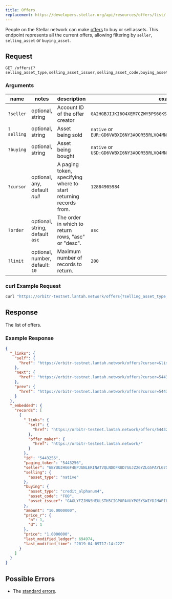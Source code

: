 ```yaml
---
title: Offers
replacement: https://developers.stellar.org/api/resources/offers/list/
---
```


People on the Stellar network can make [offers](../resources/offer.md) to buy or sell assets. This
endpoint represents all the current offers, allowing filtering by `seller`, `selling_asset` or `buying_asset`.

## Request

```
GET /offers{?selling_asset_type,selling_asset_issuer,selling_asset_code,buying_asset_type,buying_asset_issuer,buying_asset_code,seller,cursor,limit,order}
```

### Arguments

| name | notes | description | example |
| ---- | ----- | ----------- | ------- |
| `?seller` | optional, string | Account ID of the offer creator  | `GA2HGBJIJKI6O4XEM7CZWY5PS6GKSXL6D34ERAJYQSPYA6X6AI7HYW36` |
| `?selling` | optional, string | Asset being sold | `native` or `EUR:GD6VWBXI6NY3AOOR55RLVQ4MNIDSXE5JSAVXUTF35FRRI72LYPI3WL6Z` |
| `?buying` | optional, string | Asset being bought | `native` or `USD:GD6VWBXI6NY3AOOR55RLVQ4MNIDSXE5JSAVXUTF35FRRI72LYPI3WL6Z` |
| `?cursor` | optional, any, default _null_ | A paging token, specifying where to start returning records from. | `12884905984` |
| `?order`  | optional, string, default `asc` | The order in which to return rows, "asc" or "desc". | `asc` |
| `?limit`  | optional, number, default: `10` | Maximum number of records to return. | `200` |

### curl Example Request

```sh
curl "https://orbitr-testnet.lantah.network/offers{?selling_asset_type,selling_asset_issuer,selling_asset_code,buying_asset_type,buying_asset_issuer,buying_asset_code,seller,cursor,limit,order}"
```

<!-- ### JavaScript Example Request -->

<!-- ```javascript -->
<!-- var StellarSdk = require('stellar-sdk'); -->
<!-- var server = new StellarSdk.Server('https://orbitr-testnet.lantah.network'); -->

<!-- server.offers('accounts', 'GBYUUJHG6F4EPJGNLERINATVQLNDOFRUD7SGJZ26YZLG5PAYLG7XUSGF') -->
<!--   .call() -->
<!--   .then(function (offerResult) { -->
<!--     console.log(offerResult); -->
<!--   }) -->
<!--   .catch(function (err) { -->
<!--     console.error(err); -->
<!--   }) -->
<!-- ``` -->

<!-- ### JavaScript Streaming Example -->

<!-- ```javascript -->
<!-- var StellarSdk = require('stellar-sdk') -->
<!-- var server = new StellarSdk.Server('https://orbitr-testnet.lantah.network'); -->

<!-- var offerHandler = function (offerResponse) { -->
<!--   console.log(offerResponse); -->
<!-- }; -->

<!-- var es = server.offers('accounts', 'GBYUUJHG6F4EPJGNLERINATVQLNDOFRUD7SGJZ26YZLG5PAYLG7XUSGF') -->
<!--   .cursor('now') -->
<!--   .stream({ -->
<!--     onmessage: offerHandler -->
<!--   }) -->
<!-- ``` -->

## Response

The list of offers.

### Example Response

```json
{
  "_links": {
    "self": {
      "href": "https://orbitr-testnet.lantah.network/offers?cursor=&limit=10&order=asc"
    },
    "next": {
      "href": "https://orbitr-testnet.lantah.network/offers?cursor=5443256&limit=10&order=asc"
    },
    "prev": {
      "href": "https://orbitr-testnet.lantah.network/offers?cursor=5443256&limit=10&order=desc"
    }
  },
  "_embedded": {
    "records": [
      {
        "_links": {
          "self": {
            "href": "https://orbitr-testnet.lantah.network/offers/5443256"
          },
          "offer_maker": {
            "href": "https://orbitr-testnet.lantah.network/"
          }
        },
        "id": "5443256",
        "paging_token": "5443256",
        "seller": "GBYUUJHG6F4EPJGNLERINATVQLNDOFRUD7SGJZ26YZLG5PAYLG7XUSGF",
        "selling": {
          "asset_type": "native"
        },
        "buying": {
          "asset_type": "credit_alphanum4",
          "asset_code": "FOO",
          "asset_issuer": "GAGLYFZJMN5HEULSTH5CIGPOPAVUYPG5YSWIYDJMAPIECYEBPM2TA3QR"
        },
        "amount": "10.0000000",
        "price_r": {
          "n": 1,
          "d": 1
        },
        "price": "1.0000000",
        "last_modified_ledger": 694974,
        "last_modified_time": "2019-04-09T17:14:22Z"
      }
    ]
  }
}
```

## Possible Errors

- The [standard errors](../errors.md#standard-errors).
